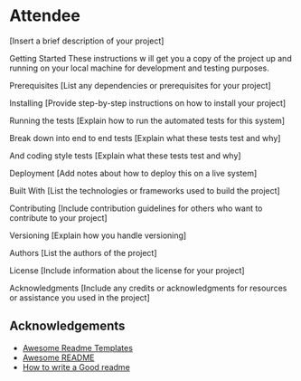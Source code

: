 # Attendee
[Insert a brief description of your project]

Getting Started
These instructions w ill get you a copy of the project up and running on your local machine for development and testing purposes.

Prerequisites
[List any dependencies or prerequisites for your project]

Installing
[Provide step-by-step instructions on how to install your project]

Running the tests
[Explain how to run the automated tests for this system]

Break down into end to end tests
[Explain what these tests test and why]

And coding style tests
[Explain what these tests test and why]

Deployment
[Add notes about how to deploy this on a live system]

Built With
[List the technologies or frameworks used to build the project]

Contributing
[Include contribution guidelines for others who want to contribute to your project]

Versioning
[Explain how you handle versioning]

Authors
[List the authors of the project]

License
[Include information about the license for your project]

Acknowledgments
[Include any credits or acknowledgments for resources or assistance you used in the project]
## Acknowledgements

 - [Awesome Readme Templates](https://awesomeopensource.com/project/elangosundar/awesome-README-templates)
 - [Awesome README](https://github.com/matiassingers/awesome-readme)
 - [How to write a Good readme](https://bulldogjob.com/news/449-how-to-write-a-good-readme-for-your-github-project)

